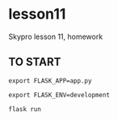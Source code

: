 # lesson11
Skypro lesson 11, homework

## TO START

```
export FLASK_APP=app.py

export FLASK_ENV=development

flask run
```
